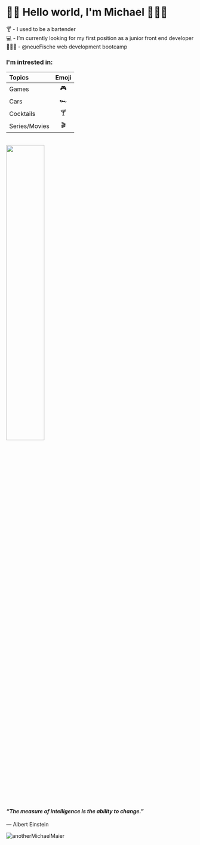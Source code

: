 # 👋🏼 Hello world, I'm Michael 👨🏼‍💻

  🍸  - I used to be a bartender <br>
  💻  - I’m currently looking for my first position as a junior front end developer<br>
  👨🏼‍🎓  - @neueFische web development bootcamp

 
### I'm intrested in:
Topics|Emoji
|:--|:-:|
Games         | 🎮   
Cars          | 🏎️   
Cocktails     | 🍸
Series/Movies | 🎬   
<br>
<img src="https://images.unsplash.com/photo-1603349206295-dde20617cb6a?ixlib=rb-4.0.3&ixid=MnwxMjA3fDB8MHxwaG90by1wYWdlfHx8fGVufDB8fHx8&auto=format&fit=crop&w=2670&q=80" width=45% height=45%>

#### _“The measure of intelligence is the ability to change.”_  <br>
— Albert Einstein

<p align="left">
  <img
    src="https://komarev.com/ghpvc/?username=anotherMichaelMaier"
    alt="anotherMichaelMaier"
  />
</p>

<!---
anotherMichaelMaier/anotherMichaelMaier is a ✨ special ✨ repository because its `README.md` (this file) appears on your GitHub profile.
You can click the Preview link to take a look at your changes.
--->
